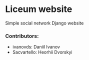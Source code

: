 # Liceum  website
Simple social network Django website

### Contributors:
- ivanovds: Daniil Ivanov
- Sacvartello: Heorhii Dvorskyi